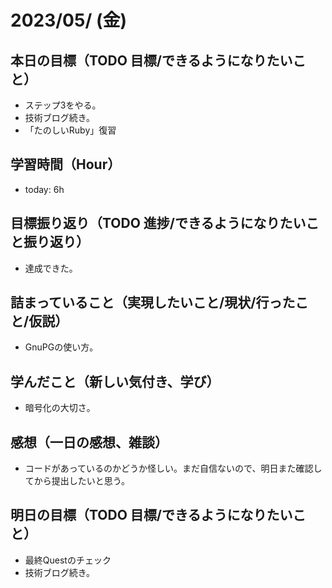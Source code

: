 # 2023/05/ (金)

## 本日の目標（TODO 目標/できるようになりたいこと）

- ステップ3をやる。
- 技術ブログ続き。
- 「たのしいRuby」復習

## 学習時間（Hour）

- today: 6h

## 目標振り返り（TODO 進捗/できるようになりたいこと振り返り）

- 達成できた。

## 詰まっていること（実現したいこと/現状/行ったこと/仮説）

- GnuPGの使い方。

## 学んだこと（新しい気付き、学び）

- 暗号化の大切さ。

## 感想（一日の感想、雑談）

- コードがあっているのかどうか怪しい。まだ自信ないので、明日また確認してから提出したいと思う。

## 明日の目標（TODO 目標/できるようになりたいこと）

- 最終Questのチェック
- 技術ブログ続き。
